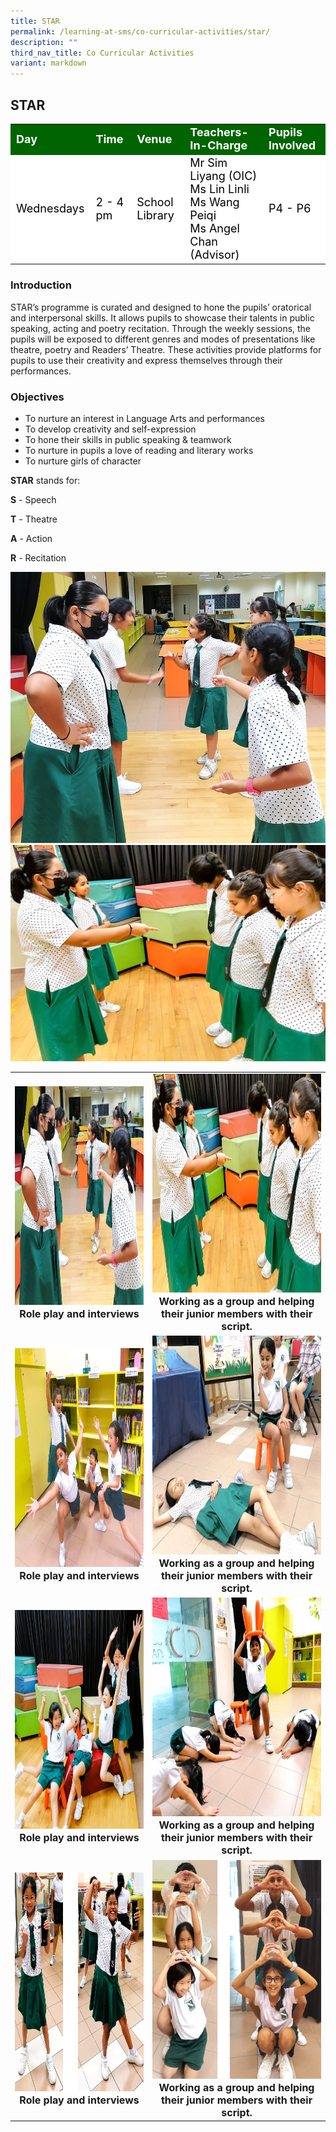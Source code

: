```yaml
---
title: STAR
permalink: /learning-at-sms/co-curricular-activities/star/
description: ""
third_nav_title: Co Curricular Activities
variant: markdown
---
```

## STAR

<table>
<tbody>
	<tr style="background-color:darkgreen;color:white;font-size:18px"><td><b>Day</b></td>
	<td><b>Time</b></td>
	<td><b>Venue</b></td>
	<td><b>Teachers-In-Charge</b></td>
	<td><b>Pupils Involved</b></td>
</tr>
	<tr style="background-color:white;color:black;font-size:18px">
		<td>Wednesdays </td>
		<td>2 - 4 pm</td>
	<td>School Library</td>
	<td>Mr Sim Liyang (OIC)<br>Ms Lin Linli <br>Ms Wang Peiqi<br>Ms Angel Chan (Advisor)</td>
	<td>P4 - P6</td>
</tr>
</tbody></table>


### Introduction

STAR’s programme is curated and designed to hone the pupils’ oratorical and interpersonal skills. It allows pupils to showcase their talents in public speaking, acting and poetry recitation. Through the weekly sessions, the pupils will be exposed to different genres and modes of presentations like theatre, poetry and Readers’ Theatre. These activities provide platforms for pupils to use their creativity and express themselves through their performances.

### Objectives


*   To nurture an interest in Language Arts and performances
*   To develop creativity and self-expression
*   To hone their skills in public speaking &amp; teamwork
*   To nurture in pupils a love of reading and literary works
*   To nurture girls of character

**STAR** stands for: 

**S** - Speech

**T** - Theatre

**A** - Action

**R** - Recitation

![](/images/CCAs/STAR/star_02.jpg)
![](/images/CCAs/STAR/star_03.jpg)

<table>
	<tbody>
		<tr><td><center><font size="3"><img src="/images/CCAs/STAR/star_02.jpg" alt="bacalah adikku 2022" style="width:520px;height:350px;"><b>Role play and interviews</b></font></center></td>
		<td><center><font size="3"><img src="/images/CCAs/STAR/star_03.jpg" alt="bacalah adikku 2022" style="width:520px;height:350px;"><b>Working as a group and helping their junior members with their script.</b></font></center></td>
</tr>
			<tr><td><center><font size="3"><img src="/images/CCAs/STAR/star_01.jpg" alt="bacalah adikku 2022" style="width:520px;height:350px;"><b>Role play and interviews</b></font></center></td>
		<td><center><font size="3"><img src="/images/CCAs/STAR/star_04.jpg" alt="bacalah adikku 2022" style="width:520px;height:350px;"><b>Working as a group and helping their junior members with their script.</b></font></center></td>
</tr>
			<tr><td><center><font size="3"><img src="/images/CCAs/STAR/star_05.jpg" alt="bacalah adikku 2022" style="width:520px;height:350px;"><b>Role play and interviews</b></font></center></td>
		<td><center><font size="3"><img src="/images/CCAs/STAR/star_06.jpg" alt="bacalah adikku 2022" style="width:520px;height:350px;"><b>Working as a group and helping their junior members with their script.</b></font></center></td>
</tr>
			<tr><td><center><font size="3"><img src="/images/CCAs/STAR/star_07.jpg" alt="bacalah adikku 2022" style="width:520px;height:350px;"><b>Role play and interviews</b></font></center></td>
		<td><center><font size="3"><img src="/images/CCAs/STAR/star_08.jpg" alt="bacalah adikku 2022" style="width:520px;height:350px;"><b>Working as a group and helping their junior members with their script.</b></font></center></td>
</tr>
</tbody></table>